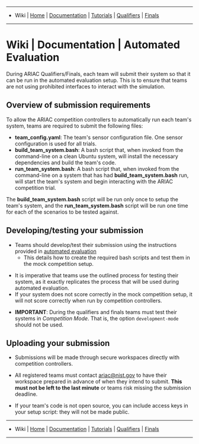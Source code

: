 -------------------------------------------------
- Wiki | [Home](../../README.md) | [Documentation](../documentation/documentation.md) | [Tutorials](../tutorials/tutorials.md) | [Qualifiers](../qualifiers/qualifier.md) | [Finals](../finals/finals.md)
-------------------------------------------------

# Wiki | Documentation | Automated Evaluation

During ARIAC Qualifiers/Finals, each team will submit their system so that it can be run in the automated evaluation setup. This is to ensure that teams are not using prohibited interfaces to interact with the simulation.

## Overview of submission requirements

To allow the ARIAC competition controllers to automatically run each team's system, teams are required to submit the following files:

- **team_config.yaml**: The team's sensor configuration file. One sensor configuration is used for all trials.
- **build_team_system.bash**: A bash script that, when invoked from the command-line on a clean Ubuntu system, will install the necessary dependencies and build the team's code.
- **run_team_system.bash**: A bash script that, when invoked from the command-line on a system that has had **build_team_system.bash** run, will start the team's system and begin interacting with the ARIAC competition trial.

The **build_team_system.bash** script will be run only once to setup the team's system, and the **run_team_system.bash** script will be run one time for each of the scenarios to be tested against.


## Developing/testing your submission

* Teams should develop/test their submission using the instructions provided in [automated evaluation](../tutorials/automated_evaluation.md)
    * This details how to create the required bash scripts and test them in the mock competition setup.

- It is imperative that teams use the outlined process for testing their system, as it exactly replicates the process that will be used during automated evaluation.
- If your system does not score correctly in the mock competition setup, it will not score correctly when run by competition controllers.

* **IMPORTANT**: During the qualifiers and finals teams must test their systems in *Competition Mode*. That is, the option  `development-mode` should not be used.

## Uploading your submission
- Submissions will be made through secure workspaces directly with competition controllers.

- All registered teams must contact ariac@nist.gov to have their workspace prepared in advance of when they intend to submit. **This must not be left to the last minute** or teams risk missing the submission deadline.

- If your team's code is not open source, you can include access keys in your setup script: they will not be made public.

-------------------------------------------------
- Wiki | [Home](../../README.md) | [Documentation](../documentation/documentation.md) | [Tutorials](../tutorials/tutorials.md) | [Qualifiers](../qualifiers/qualifier.md) | [Finals](../finals/finals.md)

-------------------------------------------------
